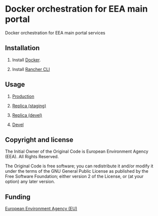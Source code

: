 # Docker orchestration for EEA main portal

Docker orchestration for EEA main portal services


## Installation

1. Install [Docker](https://www.docker.com/).

2. Install [Rancher CLI](http://rancher.com/docs/rancher/latest/en/cli/)

## Usage

1. [Production](https://github.com/eea/eea.docker.www/blob/master/docs/production.md)

1. [Replica (staging)](https://github.com/eea/eea.docker.www/blob/master/docs/replica.md)

2. [Replica (devel)](https://github.com/eea/eea.docker.www/blob/master/docs/devel.md)

3. [Devel](https://taskman.eionet.europa.eu/projects/zope/wiki/HowToSetupWWWDevel)

## Copyright and license

The Initial Owner of the Original Code is European Environment Agency (EEA).
All Rights Reserved.

The Original Code is free software;
you can redistribute it and/or modify it under the terms of the GNU
General Public License as published by the Free Software Foundation;
either version 2 of the License, or (at your option) any later
version.

## Funding

[European Environment Agency (EU)](http://eea.europa.eu)
